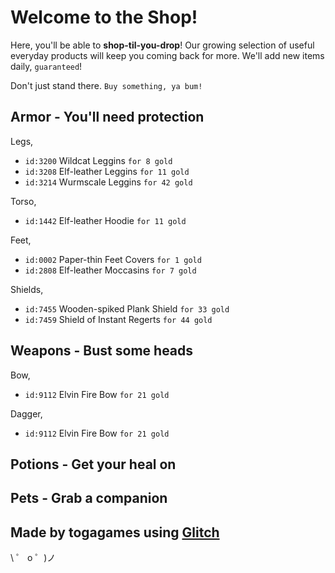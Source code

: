 # Welcome to the Shop!

Here, you'll be able to **shop-til-you-drop**! Our growing selection of useful everyday products will keep you coming back for more. We'll add new
items daily, `guaranteed`!

Don't just stand there. `Buy something, ya bum!`

## Armor - You'll need protection

Legs,

- `id:3200` Wildcat Leggins `for 8 gold`
- `id:3208` Elf-leather Leggins `for 11 gold`
- `id:3214` Wurmscale Leggins `for 42 gold`

Torso,

- `id:1442` Elf-leather Hoodie `for 11 gold`

Feet,

- `id:0002` Paper-thin Feet Covers `for 1 gold`
- `id:2808` Elf-leather Moccasins `for 7 gold`

Shields,

- `id:7455` Wooden-spiked Plank Shield `for 33 gold`
- `id:7459` Shield of Instant Regerts `for 44 gold`

## Weapons - Bust some heads

Bow,

- `id:9112` Elvin Fire Bow `for 21 gold`

Dagger,

- `id:9112` Elvin Fire Bow `for 21 gold`

## Potions - Get your heal on

## Pets - Grab a companion

## Made by togagames using [Glitch](https://glitch.com/)

\ ゜ o ゜)ノ
